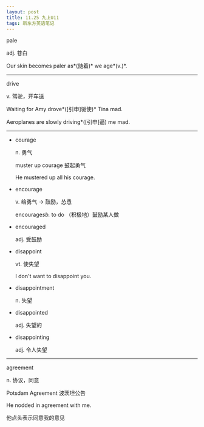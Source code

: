 ```yaml
---
layout: post
title: 11.25 九上U11
tags: 新东方英语笔记
---
```

pale

adj. 苍白

Our skin becomes paler as*(随着)* we age*(v.)*.

-------

drive

v. 驾驶，开车送

Waiting for Amy drove*([引申]驱使)* Tina mad.

Aeroplanes are slowly driving*([引申]逼) me mad.

-------

- courage

  n. 勇气

  muster up courage 鼓起勇气

  He mustered up all his courage.

- encourage 

  v. 给勇气 -> 鼓励，怂恿

  encourage*sb.* to do （积极地）鼓励某人做

- encouraged

  adj. 受鼓励

- disappoint

  vt. 使失望

  I don't want to disappoint you.

- disappointment

  n. 失望

- disappointed

  adj. 失望的

- disappointing

  adj. 令人失望

-------

agreement

n. 协议，同意

Potsdam Agreement 波茨坦公告

He nodded in agreement with me.

他点头表示同意我的意见
